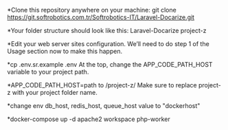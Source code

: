 *Clone this repository anywhere on your machine:
git clone https://git.softrobotics.com.tr/Softrobotics-IT/Laravel-Docarize.git

*Your folder structure should look like this:
Laravel-Docarize
project-z

*Edit your web server sites configuration.
We’ll need to do step 1 of the Usage section now to make this happen.

*cp .env.sr.example .env At the top, change the APP_CODE_PATH_HOST variable to your project path.

*APP_CODE_PATH_HOST=path to /project-z/ Make sure to replace project-z with your project folder name.

*change env db_host, redis_host, queue_host value to "dockerhost" 

*docker-compose up -d apache2 workspace php-worker


